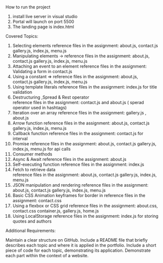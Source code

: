 How to run the project

1. install live server in visual studio
2. Portal will launch on port 5500
3. The landing page is index.html


Covered Topics:


1. Selecting elements 
reference files in the assignment: about.js, contact.js gallery.js, index.js, menu.js
2. Manipulating elements  -> 
reference files in the assignment: about.js, contact.js gallery.js, index.js, menu.js
3. Attaching an event to an element 
reference files in the assignment: Validating a form in  contact.js
4. Using a constant  =>
reference files in the assignment:  about.js, contact.js gallery.js, index.js, menu.js
5. Using template literals 
reference files in the assignment: index.js for title validation
6. Destructuring ,Spread & Rest operator  
reference files in the assignment: contact.js and about.js ( sperad operator used in hashtags)
7. Iteration over an array 
reference files in the assignment: gallery.js , about.js
8. Arrow function
reference files in the assignment: about.js, contact.js gallery.js, index.js, menu.js
9. Callback function
reference files in the assignment: contact.js for interval
11. Promise 
reference files in the assignment: about.js, contact.js gallery.js, index.js, menu.js for api calls
12. Consumer methods
13. Async & Await
reference files in the assignment: about.js
14. Self-executing function
reference files in the assignment: index.js
15. Fetch to retrieve data  
reference files in the assignment: about.js, contact.js gallery.js, index.js, menu.js
16. JSON manipulation and rendering 
reference files in the assignment: about.js, contact.js gallery.js, index.js, menu.js
17. Basic CSS Animation keyframes for border in 
reference files in the assignment: contact.css
18. Using a flexbox or CSS grid
reference files in the assignment: about.css, contact.css container.js, gallery.js, home.js
19. Using LocalStorage
reference files in the assignment: index.js for storing quotes and authors

Additional Requirements:

Maintain a clear structure on GitHub.
Include a README file that briefly describes each topic and where it is applied in the portfolio.
Include a short piece of code for each topic, demonstrating its application.
Demonstrate each part within the context of a website.